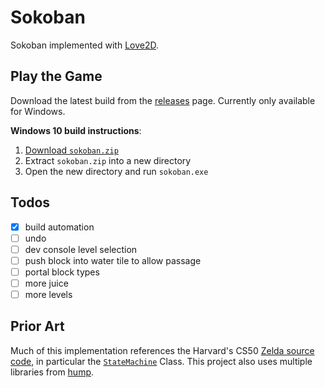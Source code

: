 # Sokoban

Sokoban implemented with [Love2D](https://love2d.org/).

## Play the Game

Download the latest build from the
[releases](https://github.com/mgmarlow/sokoban/releases) page.
Currently only available for Windows.

**Windows 10 build instructions**:

1. [Download `sokoban.zip`](https://github.com/mgmarlow/sokoban/releases)
2. Extract `sokoban.zip` into a new directory
3. Open the new directory and run `sokoban.exe`

## Todos

- [x] build automation
- [ ] undo
- [ ] dev console level selection
- [ ] push block into water tile to allow passage
- [ ] portal block types
- [ ] more juice
- [ ] more levels

## Prior Art

Much of this implementation references the Harvard's CS50
[Zelda source code](https://github.com/games50/zelda), in
particular the
[`StateMachine`](https://github.com/mgmarlow/sokoban/blob/master/src/StateMachine.lua)
Class. This project also uses multiple
libraries from [hump](https://github.com/vrld/hump/).
